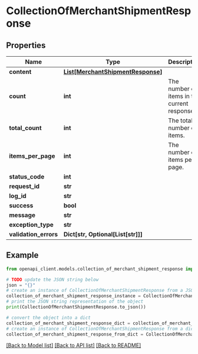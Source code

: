 # CollectionOfMerchantShipmentResponse


## Properties

Name | Type | Description | Notes
------------ | ------------- | ------------- | -------------
**content** | [**List[MerchantShipmentResponse]**](MerchantShipmentResponse.md) |  | [optional] 
**count** | **int** | The number of items in the current response. | [optional] 
**total_count** | **int** | The total number of items. | [optional] 
**items_per_page** | **int** | The number of items per page. | [optional] 
**status_code** | **int** |  | [optional] 
**request_id** | **str** |  | [optional] 
**log_id** | **str** |  | [optional] 
**success** | **bool** |  | [optional] 
**message** | **str** |  | [optional] 
**exception_type** | **str** |  | [optional] 
**validation_errors** | **Dict[str, Optional[List[str]]]** |  | [optional] 

## Example

```python
from openapi_client.models.collection_of_merchant_shipment_response import CollectionOfMerchantShipmentResponse

# TODO update the JSON string below
json = "{}"
# create an instance of CollectionOfMerchantShipmentResponse from a JSON string
collection_of_merchant_shipment_response_instance = CollectionOfMerchantShipmentResponse.from_json(json)
# print the JSON string representation of the object
print(CollectionOfMerchantShipmentResponse.to_json())

# convert the object into a dict
collection_of_merchant_shipment_response_dict = collection_of_merchant_shipment_response_instance.to_dict()
# create an instance of CollectionOfMerchantShipmentResponse from a dict
collection_of_merchant_shipment_response_from_dict = CollectionOfMerchantShipmentResponse.from_dict(collection_of_merchant_shipment_response_dict)
```
[[Back to Model list]](../README.md#documentation-for-models) [[Back to API list]](../README.md#documentation-for-api-endpoints) [[Back to README]](../README.md)


